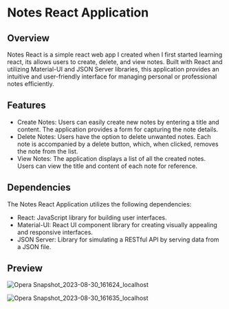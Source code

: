 Notes React Application
===================================

Overview
--------
Notes React is a simple react web app I created when I first started learning react, its allows users to create, delete, and view notes. Built with React and utilizing Material-UI and JSON Server libraries, this application provides an intuitive and user-friendly interface for managing personal or professional notes efficiently.

Features
--------
- Create Notes: Users can easily create new notes by entering a title and content. The application provides a form for capturing the note details.
- Delete Notes: Users have the option to delete unwanted notes. Each note is accompanied by a delete button, which, when clicked, removes the note from the list.
- View Notes: The application displays a list of all the created notes. Users can view the title and content of each note for reference.

Dependencies
------------
The Notes React Application utilizes the following dependencies:

- React: JavaScript library for building user interfaces.
- Material-UI: React UI component library for creating visually appealing and responsive interfaces.
- JSON Server: Library for simulating a RESTful API by serving data from a JSON file.

Preview
------------
![Opera Snapshot_2023-08-30_161624_localhost](https://github.com/Twfek-Ajeneh/Notes/assets/92256265/7980c02e-0080-41fc-9091-bb235d1b3780)

![Opera Snapshot_2023-08-30_161635_localhost](https://github.com/Twfek-Ajeneh/Notes/assets/92256265/808dfae5-c5ed-4a72-b0cb-2bf27dcdd822)
